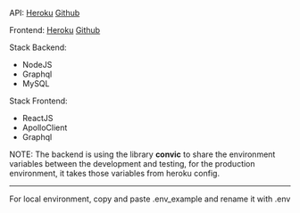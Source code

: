 API:
[Heroku](https://yummpizza-api.herokuapp.com/)
[Github](https://github.com/yummipizza/api)

Frontend:
[Heroku](https://yummipizza-frontend.herokuapp.com/)
[Github](https://github.com/yummipizza/client)

Stack Backend:

- NodeJS
- Graphql
- MySQL

Stack Frontend:

- ReactJS
- ApolloClient
- Graphql

NOTE: The backend is using the library **convic** to share the environment variables between the development and testing, for the production environment, it takes those variables from heroku config.

---

For local environment, copy and paste .env_example and rename it with .env
